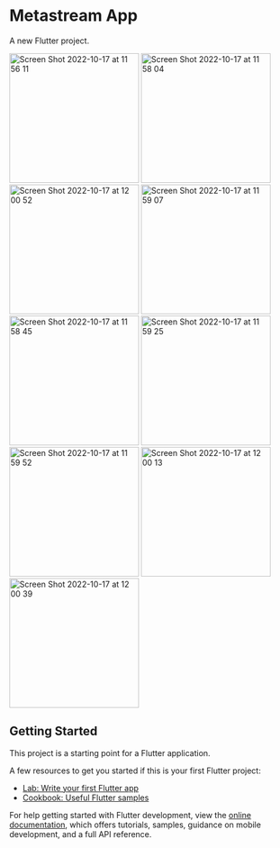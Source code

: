 # Metastream App

A new Flutter project.

<img width="230" alt="Screen Shot 2022-10-17 at 11 56 11" src="https://user-images.githubusercontent.com/88277970/196094242-a60b72d1-c019-416d-93ae-a256accf8573.png">

<img width="230" alt="Screen Shot 2022-10-17 at 11 58 04" src="https://user-images.githubusercontent.com/88277970/196094293-b24eb84b-69ac-420a-a838-e56308e31104.png">

<img width="230" alt="Screen Shot 2022-10-17 at 12 00 52" src="https://user-images.githubusercontent.com/88277970/196094394-1c652dd4-d3de-4d9e-aa54-e977e41fa44d.png">

<img width="230" alt="Screen Shot 2022-10-17 at 11 59 07" src="https://user-images.githubusercontent.com/88277970/196094900-d7f80b70-a05b-49c0-ac7f-d46adc0e1fd9.png">

<img width="230" alt="Screen Shot 2022-10-17 at 11 58 45" src="https://user-images.githubusercontent.com/88277970/196094910-6c153edf-70a0-4b1b-b4b0-10d9a5769384.png">

<img width="230" alt="Screen Shot 2022-10-17 at 11 59 25" src="https://user-images.githubusercontent.com/88277970/196094926-d3b260cd-a4e2-42d6-8e90-7e96e64962ad.png">

<img width="230" alt="Screen Shot 2022-10-17 at 11 59 52" src="https://user-images.githubusercontent.com/88277970/196094933-2a510960-2a4f-483e-bdf0-183758d5243d.png">

<img width="230" alt="Screen Shot 2022-10-17 at 12 00 13" src="https://user-images.githubusercontent.com/88277970/196094945-30bbd7b1-f5df-436f-934b-9043e6c55318.png">

<img width="230" alt="Screen Shot 2022-10-17 at 12 00 39" src="https://user-images.githubusercontent.com/88277970/196095066-e6865b95-ff11-4e6e-b753-c5d73a981fc3.png">



## Getting Started

This project is a starting point for a Flutter application.

A few resources to get you started if this is your first Flutter project:

- [Lab: Write your first Flutter app](https://docs.flutter.dev/get-started/codelab)
- [Cookbook: Useful Flutter samples](https://docs.flutter.dev/cookbook)

For help getting started with Flutter development, view the
[online documentation](https://docs.flutter.dev/), which offers tutorials,
samples, guidance on mobile development, and a full API reference.
